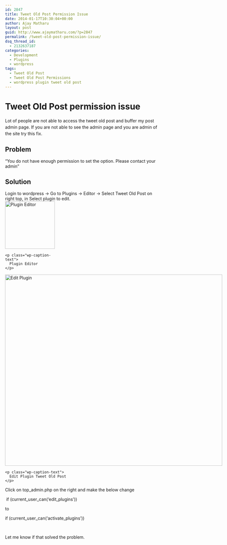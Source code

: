 ```yaml
---
id: 2847
title: Tweet Old Post Permission Issue
date: 2014-01-17T10:30:04+00:00
author: Ajay Matharu
layout: post
guid: http://www.ajaymatharu.com/?p=2847
permalink: /tweet-old-post-permission-issue/
dsq_thread_id:
  - 2132637187
categories:
  - Development
  - Plugins
  - wordpress
tags:
  - Tweet Old Post
  - Tweet Old Post Permissions
  - wordpress plugin tweet old post
---
```

# Tweet Old Post permission issue

<span style="line-height: 1.5em;">Lot of people are not able to access the tweet old post and buffer my post admin page. </span><span style="line-height: 1.5em;">If you are not able to see the admin page and you are admin of the site try this fix.</span>

## Problem

&#8220;You do not have enough permission to set the option. Please contact your admin&#8221;

## Solution

<div>
  Login to wordpress -> Go to Plugins -> Editor -> Select Tweet Old Post on right top, in Select plugin to edit.
</div>

<div>
  <div id="attachment_2852" style="width: 173px" class="wp-caption aligncenter">
    <a href="http://www.ajaymatharu.com/wp-content/uploads/2014/01/Edit-Plugins.png"><img class="size-full wp-image-2852" alt="Plugin Editor" src="http://www.ajaymatharu.com/wp-content/uploads/2014/01/Edit-Plugins.png" width="163" height="156" /></a>
    
    <p class="wp-caption-text">
      Plugin Editor
    </p>
  </div>
</div>

<div>
  <div id="attachment_2853" style="width: 723px" class="wp-caption aligncenter">
    <a href="http://www.ajaymatharu.com/wp-content/uploads/2014/01/Edit-Plugins-Tweet-Old-Post.png"><img class="size-full wp-image-2853 " title="Edit Tweet Old Post" alt="Edit Plugin" src="http://www.ajaymatharu.com/wp-content/uploads/2014/01/Edit-Plugins-Tweet-Old-Post.png" width="713" height="626" srcset="http://www.ajaymatharu.com/wp-content/uploads/2014/01/Edit-Plugins-Tweet-Old-Post-300x263.png 300w, http://www.ajaymatharu.com/wp-content/uploads/2014/01/Edit-Plugins-Tweet-Old-Post.png 713w" sizes="(max-width: 713px) 100vw, 713px" /></a>
    
    <p class="wp-caption-text">
      Edit Plugin Tweet Old Post
    </p>
  </div>
</div>

<div>
  Click on top_admin.php on the right and make the below change
</div>

<div>
  <p>
     if (current_user_can(&#8216;edit_<wbr />plugins&#8217;))
  </p>
  
  <p>
    to
  </p>
  
  <p>
    if (current_user_can(&#8216;activate_<wbr />plugins&#8217;))
  </p>
  
  <p>
    &nbsp;
  </p>
  
  <p>
    Let me know if that solved the problem.
  </p>
</div>

&nbsp;